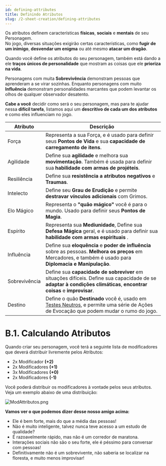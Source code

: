 ```yaml
---
id: defining-attributes
title: Definindo Atributos
slug: /2-sheet-creation/defining-attributes
---
```


Os atributos definem características **físicas**, **sociais** e **mentais** de seu Personagem.<br/>
No jogo, diversas situações exigirão certas características, como **fugir de um inimigo**, **desvendar um enigma** ou até mesmo **atacar um dragão**.<br/>

Quando você define os atributos do seu personagem, também está dando a ele **traços únicos de personalidade** que mostram as coisas que ele **prioriza na vida**.

Personagens com muita **Sobrevivência** demonstram pessoas que aprenderam a se virar sozinhas. Enquanto personagens com muito **Influência** demonstram personalidades marcantes que podem levantar os olhos de qualquer observador desatento.

**Cabe a você** decidir como será o seu personagem, mas para te ajudar nessa **difícil tarefa**, listamos aqui um **descritivo de cada um dos atributos** e como eles influenciam no jogo.

<table>
  <thead>
    <tr>
      <th>
        Atributo
      </th>
      <th>
        Descrição
      </th>
    </tr>
  </thead>

  <tbody>
    <tr>
      <td>
        Força
      </td>
      <td>
        Representa a sua Força, e é usado para definir seus <b>Pontos de Vida</b> e sua <b>capacidade de carregamento de itens</b>.
      </td>
    </tr>
    <tr>
      <td>
        Agilidade
      </td>
      <td>
        Define sua <b>agilidade</b> e melhora sua <b>movimentação</b>. Também é usada para definir sua <b>habilidade com armas de projéteis</b>.
      </td>
    </tr>
    <tr>
      <td>
        Resiliência
      </td>
      <td>
        Define sua <b>resistência a atributos negativos</b> e <b>Traumas</b>.
      </td>
    </tr>
    <tr>
      <td>
        Intelecto
      </td>
      <td>
        Define seu <b>Grau de Erudição</b> e permite <b>destravar vínculos adicionais</b> com Grimos.
      </td>
    </tr>
    <tr>
      <td>
        Elo Mágico
      </td>
      <td>
        Representa o <b>"quão mágico"</b> você é para o mundo. Usado para definir seus <b>Pontos de Magia</b>.
      </td>
    </tr>
    <tr>
      <td>
        Espírito
      </td>
      <td>
        Representa sua <b>Mediunidade</b>, Define sua <b>Defesa Mágica</b> geral, e é usado para definir sua <b>habilidade com armas espirituais</b> .
      </td>
    </tr>
    <tr>
      <td>
        Influência
      </td>
      <td>
        Define sua <b>eloquência</b> e <b>poder de influência</b> sobre as pessoas. <b>Melhora os preços</b> em Mercadores, e também é usado para <b>Diplomacia e Manipulação</b>.
      </td>
    </tr>
    <tr>
      <td>
        Sobrevivência
      </td>
      <td>
        Define sua <b>capacidade de sobreviver</b> em situações difíceis. Define sua capacidade de se <b>adaptar à condições climáticas</b>, <b>encontrar coisas</b> e <b>improvisar</b>.
      </td>
    </tr>
    <tr>
      <td>
        Destino
      </td>
      <td>
        Define o quão <b>Destinado</b> você é, usado em <a href="/docs/7-game-rules/skill-checks">Testes Neutros</a>, e permite uma série de Ações de Evocação que podem mudar o rumo do jogo.
      </td>
    </tr>
  </tbody>
</table>

# B.1. Calculando Atributos

Quando criar seu personagem, você terá a seguinte lista de modificadores que deverá distribuir livremente pelos Atributos:

- 2x Modificador **(+2)**
- 2x Modificadores **(+1)**
- 3x Modificadores **(+0)**
- 2x Modificadores **(-1)**

Você poderá distribuir os modificadores à vontade pelos seus atributos.
Veja um exemplo abaixo de uma distribuição:

![ModAttributos.png](https://s3.us-west-2.amazonaws.com/fabulas-e-goblins-book/%5Cvscode%5C9c2a0eb1-0b16-4e8f-b108-f50a0b6c68bc.png)

**Vamos ver o que podemos dizer desse nosso amigo acima:**

- Ele é bem forte, mais do que a média das pessoas!
- Não é muito inteligente, talvez nunca teve acesso a um estudo de qualidade?
- É razoavelmente rápido, mas não é um corredor de maratona.
- Interações sociais não são o seu forte, ele é péssimo para conversar com pessoas!
- Definitivamente não é um sobrevivente, não saberia se localizar na floresta, e muito menos improvisar!
